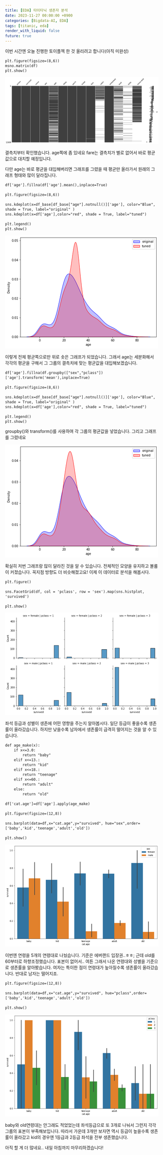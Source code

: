 ```yaml
---
title: [EDA] 타이타닉 생존자 분석
date: 2023-11-27 00:00:00 +0900
categories: [Bigdata-AI, EDA]
tags: [titanic, eda]
render_with_liquid: false
future: true
---
```


이번 시간엔 오늘 진행한 토이플젝 한 것 올리려고 합니다(아직 미완성)

```
plt.figure(figsize=(8,6))
msno.matrix(df)
plt.show()
```

![Desktop View](/assets/img/Bigdata-AI/EDA/Titanic/1.png)

결측치부터 확인했습니다. age쪽에 좀 있네요 fare는 결측치가 별로 없어서 바로 평균값으로 대치할 예정입니다.

다만 age는 바로 평균을 대입해버리면 그래프를 그렸을 때 평균만 올라가서 원래의 그래프 형태와 많이 달라집니다.

```
df['age'].fillna(df['age'].mean(),inplace=True)

plt.figure(figsize=(8,6))

sns.kdeplot(x=df_base[df_base["age"].notnull()]['age'], color="Blue", shade = True, label="original" )
sns.kdeplot(x=df['age'],color="red", shade = True, label="tuned")

plt.legend()
plt.show()
```

![Desktop View](/assets/img/Bigdata-AI/EDA/Titanic/2.png)

이렇게 전체 평균쪽으로만 위로 솟은 그래프가 되었습니다. 그래서 age는 세분화해서 각각의 평균을 구해서 그 그룹의 결측치에 맞는 평균값을 대입해보겠습니다.

```
df['age'].fillna(df.groupby(["sex","pclass"])['age'].transform('mean'),inplace=True)

plt.figure(figsize=(8,6))

sns.kdeplot(x=df_base[df_base["age"].notnull()]['age'], color="Blue", shade = True, label="original" )
sns.kdeplot(x=df['age'],color="red", shade = True, label="tuned")

plt.legend()
plt.show()
```

groupby()와 transform()를 사용하여 각 그룹의 평균값을 넣었습니다. 그리고 그래프를 그렸네요

![Desktop View](/assets/img/Bigdata-AI/EDA/Titanic/3.png)

확실히 저번 그래프랑 많이 달라진 것을 알 수 있습니다. 전체적인 모양을 유지하고 볼륨이 커졌습니다. 꼭지점 방향도 더 비슷해졌고요! 이제 이 데이터로 분석을 해봅시다.

```
plt.figure()

sns.FacetGrid(df, col = 'pclass', row = 'sex').map(sns.histplot, 'survived')

plt.show()
```

![Desktop View](/assets/img/Bigdata-AI/EDA/Titanic/4.png)

좌석 등급과 성별이 생존에 어떤 영향을 주는지 알아봅시다. 일단 등급이 좋을수록 생존률이 올라갔습니다. 하지만 낮을수록 남자에서 생존률이 급격히 떨어지는 것을 알 수 있습니다.

```
def age_make(x):
    if x<=3.0:
        return "baby"
    elif x<=13.:
        return "kid"
    elif x<=18.:
        return "teenage"
    elif x<=60.:
        return "adult"
    else:
        return "old"

df['cat.age']=df['age'].apply(age_make)

plt.figure(figsize=(12,8))

sns.barplot(data=df,x="cat.age",y="survived", hue="sex",order=['baby','kid','teenage','adult','old'])

plt.show()
```

![Desktop View](/assets/img/Bigdata-AI/EDA/Titanic/5.png)

이번엔 연령을 5개의 연령대로 나눴습니다. 기준은 에버랜드 입장권..ㅎㅎ; 근데 old를 60부터로 하향조정했습니다. 표본이 없어서.. 여튼 그래서 나온 연령대와 성별을 기준으로 생존률을 알아봤습니다. 여자는 특이한 점이 연령대가 높아질수록 생존률이 올라갔습니다. 반대로 남자는 떨어지죠.

```
plt.figure(figsize=(12,8))

sns.barplot(data=df,x="cat.age",y="survived", hue="pclass",order=['baby','kid','teenage','adult','old'])

plt.show()
```

![Desktop View](/assets/img/Bigdata-AI/EDA/Titanic/6.png)

baby와 old연령대는 안그래도 적었었는데 좌석등급으로 또 3개로 나눠서 그런지 각각 그룹의 표본이 부족해보입니다. 따라서 가운데 3개만 보자면 역시 등급이 높을수록 생존률이 올라갔고 kid의 경우엔 1등급과 2등급 좌석을 전부 생존했습니다.

아직 할 게 더 많네요.. 내일 아침까지 마무리하겠습니다!